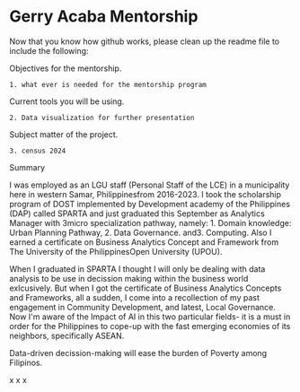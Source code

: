 # Gerry Acaba Mentorship


Now that you know how github works, please clean up the readme file to include the following:

Objectives for the mentorship.

	1. what ever is needed for the mentorship program
	
Current tools you will be using.

	2. Data visualization for further presentation

Subject matter of the project.

	3. census 2024


Summary

I was employed as an LGU staff (Personal Staff of the LCE) in a municipality here in western Samar, Philippinesfrom 2016-2023.
I took the scholarship program of DOST implemented by Development
academy of the Philippines (DAP) called SPARTA and just graduated this September as Analytics Manager with 3micro specialization pathway, namely: 1. Domain knowledge: Urban Planning Pathway, 2. Data Governance. and3. Computing.
Also I earned a certificate on Business Analytics Concept and Framework from The University of the PhilippinesOpen University (UPOU).

When I graduated in SPARTA I thought I will only be dealing with data analysis to be use in decission making within the business world exlcusively. But when I got the certificate of Business Analytics Concepts and Frameworks, all a sudden, I come into a recollection of my past engagement in Community Development, and latest, Local Governance. Now I'm aware of the Impact of AI in this two particular fields- it is a must in order for the Philippines to cope-up with the fast emerging economies of its neighbors, specifically ASEAN.

Data-driven decission-making will ease the burden of Poverty among Filipinos.

x x x
